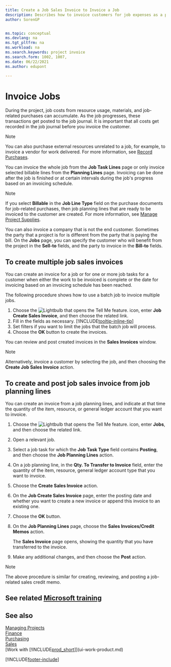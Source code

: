 ```yaml
---
title: Create a Job Sales Invoice to Invoice a Job
description: Describes how to invoice customers for job expenses as a project progresses and costs accumulate.
author: SorenGP


ms.topic: conceptual
ms.devlang: na
ms.tgt_pltfrm: na
ms.workload: na
ms.search.keywords: project invoice
ms.search.form: 1002, 1007, 
ms.date: 06/22/2021
ms.author: edupont

---
```

# Invoice Jobs

During the project, job costs from resource usage, materials, and job-related purchases can accumulate. As the job progresses, these transactions get posted to the job journal. It is important that all costs get recorded in the job journal before you invoice the customer.

> [!NOTE]
> You can also purchase external resources unrelated to a job, for example, to invoice a vendor for work delivered. For more information, see [Record Purchases](purchasing-how-record-purchases.md).

You can invoice the whole job from the **Job Task Lines** page or only invoice selected billable lines from the **Planning Lines** page. Invoicing can be done after the job is finished or at certain intervals during the job's progress based on an invoicing schedule.

> [!NOTE]  
> If you select **Billable** in the **Job Line Type** field on the purchase documents for job-related purchases, then job planning lines that are ready to be invoiced to the customer are created. For more information, see [Manage Project Supplies](projects-how-manage-project-supplies.md).

You can also invoice a company that is not the end customer. Sometimes the party that a project is for is different from the party that is paying the bill. On the **Jobs** page, you can specify the customer who will benefit from the project in the **Sell-to** fields, and the party to invoice in the **Bill-to** fields. 

## To create multiple job sales invoices

You can create an invoice for a job or for one or more job tasks for a customer when either the work to be invoiced is complete or the date for invoicing based on an invoicing schedule has been reached.

The following procedure shows how to use a batch job to invoice multiple jobs.  

1. Choose the ![Lightbulb that opens the Tell Me feature.](media/ui-search/search_small.png "Tell me what you want to do") icon, enter **Job Create Sales Invoice**, and then choose the related link.  
2. Fill in the fields as necessary. [!INCLUDE[tooltip-inline-tip](includes/tooltip-inline-tip_md.md)]
3. Set filters if you want to limit the jobs that the batch job will process.
4. Choose the **OK** button to create the invoices.  

You can review and post created invoices in the **Sales Invoices** window.

> [!NOTE]
> Alternatively, invoice a customer by selecting the job, and then choosing the **Create Job Sales Invoice** action. 

## To create and post job sales invoice from job planning lines

You can create an invoice from a job planning lines, and indicate at that time the quantity of the item, resource, or general ledger account that you want to invoice.

1. Choose the ![Lightbulb that opens the Tell Me feature.](media/ui-search/search_small.png "Tell me what you want to do") icon, enter **Jobs**, and then choose the related link.
2. Open a relevant job.
3. Select a job task for which the **Job Task Type** field contains **Posting**, and then choose the **Job Planning Lines** action.  
4. On a job planning line, in the **Qty. To Transfer to Invoice** field, enter the quantity of the item, resource, general ledger account type that you want to invoice.  
5. Choose the **Create Sales Invoice** action.
6. On the **Job Create Sales Invoice** page, enter the posting date and whether you want to create a new invoice or append this invoice to an existing one.
7. Choose the **OK** button.  
8. On the **Job Planning Lines** page, choose the **Sales Invoices/Credit Memos** action.

    The **Sales Invoice** page opens, showing the quantity that you have transferred to the invoice.
9. Make any additional changes, and then choose the **Post** action.

> [!NOTE]  
>   The above procedure is similar for creating, reviewing, and posting a job-related sales credit memo.

## See related [Microsoft training](/training/paths/post-job-usage-sales/)

## See also

[Managing Projects](projects-manage-projects.md)  
[Finance](finance.md)  
[Purchasing](purchasing-manage-purchasing.md)  
[Sales](sales-manage-sales.md)  
[Work with [!INCLUDE[prod_short](includes/prod_short.md)]](ui-work-product.md)  


[!INCLUDE[footer-include](includes/footer-banner.md)]
